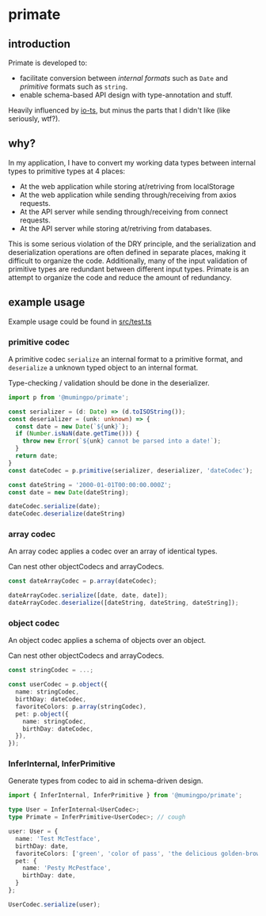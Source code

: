 # primate

## introduction

Primate is developed to:

* facilitate conversion between *internal formats* such as `Date` and *primitive* formats such as `string`.
* enable schema-based API design with type-annotation and stuff.

Heavily influenced by [io-ts](https://www.npmjs.com/package/io-ts), but minus the parts that I didn't like (like seriously, wtf?).

## why?

In my application, I have to convert my working data types between internal types to primitive types at 4 places:

* At the web application while storing at/retriving from localStorage
* At the web application while sending through/receiving from axios requests.
* At the API server while sending through/receiving from connect requests.
* At the API server while storing at/retriving from databases.

This is some serious violation of the DRY principle, and the serialization and deserialization operations are often defined in separate places, making it difficult to organize the code. Additionally, many of the input validation of primitive types are redundant between different input types. Primate is an attempt to organize the code and reduce the amount of redundancy.

## example usage

Example usage could be found in [src/test.ts](https://github.com/mumingpo/primate/blob/main/src/test.ts)

### primitive codec

A primitive codec `serialize` an internal format to a primitive format, and `deserialize` a unknown typed object to an internal format.

Type-checking / validation should be done in the deserializer.

```typescript
import p from '@mumingpo/primate';

const serializer = (d: Date) => (d.toISOString());
const deserializer = (unk: unknown) => {
  const date = new Date(`${unk}`);
  if (Number.isNaN(date.getTime())) {
    throw new Error(`${unk} cannot be parsed into a date!`);
  }
  return date;
}
const dateCodec = p.primitive(serializer, deserializer, 'dateCodec');

const dateString = '2000-01-01T00:00:00.000Z';
const date = new Date(dateString);

dateCodec.serialize(date);
dateCodec.deserialize(dateString)
```

### array codec

An array codec applies a codec over an array of identical types.

Can nest other objectCodecs and arrayCodecs.

```typescript
const dateArrayCodec = p.array(dateCodec);

dateArrayCodec.serialize([date, date, date]);
dateArrayCodec.deserialize([dateString, dateString, dateString]);
```

### object codec

An object codec applies a schema of objects over an object.

Can nest other objectCodecs and arrayCodecs.

```typescript
const stringCodec = ...;

const userCodec = p.object({
  name: stringCodec,
  birthDay: dateCodec,
  favoriteColors: p.array(stringCodec),
  pet: p.object({
    name: stringCodec,
    birthDay: dateCodec,
  }),
});
```

### InferInternal, InferPrimitive

Generate types from codec to aid in schema-driven design.

```typescript
import { InferInternal, InferPrimitive } from '@mumingpo/primate';

type User = InferInternal<UserCodec>;
type Primate = InferPrimitive<UserCodec>; // cough

user: User = {
  name: 'Test McTestface',
  birthDay: date,
  favoriteColors: ['green', 'color of pass', 'the delicious golden-brown of a freshly made KFC chicken tender'],
  pet: {
    name: 'Pesty McPestface',
    birthDay: date,
  }
};

UserCodec.serialize(user);
```
